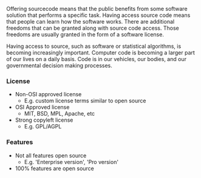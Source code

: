 Offering sourcecode means that the public benefits from some software solution that performs a specific task. Having access source code means that people can learn how the software works. There are additional freedoms that can be granted along with source code access. Those freedoms are usually granted in the form of a software license.

Having access to source, such as software or statistical algorithms, is becoming increasingly important. Computer code is becoming a larger part of our lives on a daily basis. Code is in our vehicles, our bodies, and our governmental decision making processes.

### License

* Non-OSI approved license
  * E.g. custom license terms similar to open source
* OSI Approved license
  * MIT, BSD, MPL, Apache, etc
* Strong copyleft license
  * E.g. GPL/AGPL

### Features

* Not all features open source
  * E.g. 'Enterprise version', 'Pro version'
* 100% features are open source




